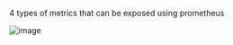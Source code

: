 4 types of metrics that can be exposed using prometheus 

![image](https://github.com/user-attachments/assets/dd4403bd-2293-4280-a137-ee88aedda422)
